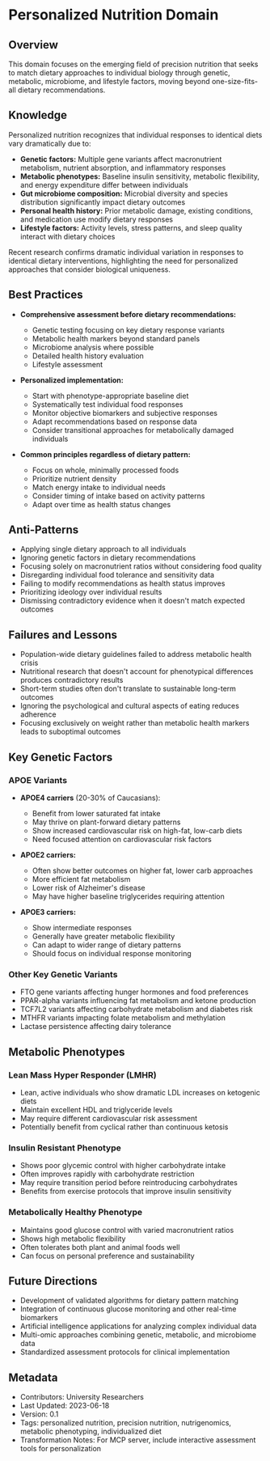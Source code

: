 # Personalized Nutrition Domain

## Overview
This domain focuses on the emerging field of precision nutrition that seeks to match dietary approaches to individual biology through genetic, metabolic, microbiome, and lifestyle factors, moving beyond one-size-fits-all dietary recommendations.

## Knowledge
Personalized nutrition recognizes that individual responses to identical diets vary dramatically due to:

- **Genetic factors:** Multiple gene variants affect macronutrient metabolism, nutrient absorption, and inflammatory responses
- **Metabolic phenotypes:** Baseline insulin sensitivity, metabolic flexibility, and energy expenditure differ between individuals
- **Gut microbiome composition:** Microbial diversity and species distribution significantly impact dietary outcomes
- **Personal health history:** Prior metabolic damage, existing conditions, and medication use modify dietary responses
- **Lifestyle factors:** Activity levels, stress patterns, and sleep quality interact with dietary choices

Recent research confirms dramatic individual variation in responses to identical dietary interventions, highlighting the need for personalized approaches that consider biological uniqueness.

## Best Practices
- **Comprehensive assessment before dietary recommendations:**
  - Genetic testing focusing on key dietary response variants
  - Metabolic health markers beyond standard panels
  - Microbiome analysis where possible
  - Detailed health history evaluation
  - Lifestyle assessment
  
- **Personalized implementation:**
  - Start with phenotype-appropriate baseline diet
  - Systematically test individual food responses
  - Monitor objective biomarkers and subjective responses
  - Adapt recommendations based on response data
  - Consider transitional approaches for metabolically damaged individuals
  
- **Common principles regardless of dietary pattern:**
  - Focus on whole, minimally processed foods
  - Prioritize nutrient density
  - Match energy intake to individual needs
  - Consider timing of intake based on activity patterns
  - Adapt over time as health status changes

## Anti-Patterns
- Applying single dietary approach to all individuals
- Ignoring genetic factors in dietary recommendations
- Focusing solely on macronutrient ratios without considering food quality
- Disregarding individual food tolerance and sensitivity data
- Failing to modify recommendations as health status improves
- Prioritizing ideology over individual results
- Dismissing contradictory evidence when it doesn't match expected outcomes

## Failures and Lessons
- Population-wide dietary guidelines failed to address metabolic health crisis
- Nutritional research that doesn't account for phenotypical differences produces contradictory results
- Short-term studies often don't translate to sustainable long-term outcomes
- Ignoring the psychological and cultural aspects of eating reduces adherence
- Focusing exclusively on weight rather than metabolic health markers leads to suboptimal outcomes

## Key Genetic Factors

### APOE Variants
- **APOE4 carriers** (20-30% of Caucasians):
  - Benefit from lower saturated fat intake
  - May thrive on plant-forward dietary patterns
  - Show increased cardiovascular risk on high-fat, low-carb diets
  - Need focused attention on cardiovascular risk factors

- **APOE2 carriers:**
  - Often show better outcomes on higher fat, lower carb approaches
  - More efficient fat metabolism
  - Lower risk of Alzheimer's disease
  - May have higher baseline triglycerides requiring attention

- **APOE3 carriers:**
  - Show intermediate responses
  - Generally have greater metabolic flexibility
  - Can adapt to wider range of dietary patterns
  - Should focus on individual response monitoring

### Other Key Genetic Variants
- FTO gene variants affecting hunger hormones and food preferences
- PPAR-alpha variants influencing fat metabolism and ketone production
- TCF7L2 variants affecting carbohydrate metabolism and diabetes risk
- MTHFR variants impacting folate metabolism and methylation
- Lactase persistence affecting dairy tolerance

## Metabolic Phenotypes

### Lean Mass Hyper Responder (LMHR)
- Lean, active individuals who show dramatic LDL increases on ketogenic diets
- Maintain excellent HDL and triglyceride levels
- May require different cardiovascular risk assessment
- Potentially benefit from cyclical rather than continuous ketosis

### Insulin Resistant Phenotype
- Shows poor glycemic control with higher carbohydrate intake
- Often improves rapidly with carbohydrate restriction
- May require transition period before reintroducing carbohydrates
- Benefits from exercise protocols that improve insulin sensitivity

### Metabolically Healthy Phenotype
- Maintains good glucose control with varied macronutrient ratios
- Shows high metabolic flexibility
- Often tolerates both plant and animal foods well
- Can focus on personal preference and sustainability

## Future Directions
- Development of validated algorithms for dietary pattern matching
- Integration of continuous glucose monitoring and other real-time biomarkers
- Artificial intelligence applications for analyzing complex individual data
- Multi-omic approaches combining genetic, metabolic, and microbiome data
- Standardized assessment protocols for clinical implementation

## Metadata
- Contributors: University Researchers
- Last Updated: 2023-06-18
- Version: 0.1
- Tags: personalized nutrition, precision nutrition, nutrigenomics, metabolic phenotyping, individualized diet
- Transformation Notes: For MCP server, include interactive assessment tools for personalization 
